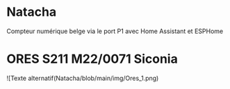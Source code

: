 # Natacha
Compteur numérique belge via le port P1 avec Home Assistant et ESPHome

# ORES S211 M22/0071 Siconia
![Texte alternatif(Natacha/blob/main/img/Ores_1.png)
